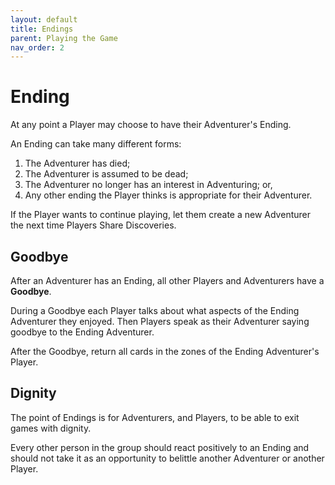 ```yaml
---
layout: default
title: Endings
parent: Playing the Game
nav_order: 2
---
```


# Ending

At any point a Player may choose to have their Adventurer's Ending. 

An Ending can take many different forms: 
1. The Adventurer has died; 
2. The Adventurer is assumed to be dead;
3. The Adventurer no longer has an interest in Adventuring; or, 
4. Any other ending the Player thinks is appropriate for their Adventurer.

If the Player wants to continue playing, let them create a new Adventurer the next time Players Share Discoveries. 

## Goodbye

After an Adventurer has an Ending, all other Players and Adventurers have a **Goodbye**. 

During a Goodbye each Player talks about what aspects of the Ending Adventurer they enjoyed. Then Players speak as their Adventurer saying goodbye to the Ending Adventurer. 

After the Goodbye, return all cards in the zones of the Ending Adventurer's Player.

## Dignity

The point of Endings is for Adventurers, and Players, to be able to exit games with dignity. 

Every other person in the group should react positively to an Ending and should not take it as an opportunity to belittle another Adventurer or another Player.